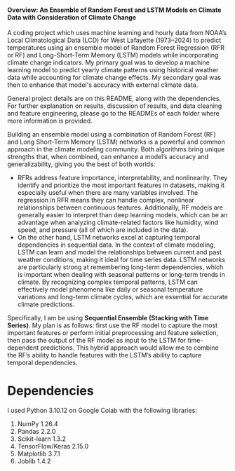 #### Overview: An Ensemble of Random Forest and LSTM Models on Climate Data with Consideration of Climate Change

A coding project which uses machine learning and hourly data from NOAA’s Local Climatological Data (LCD) for West Lafayette (1973–2024) to predict temperatures using an ensemble model of Random Forest Regression (RFR or RF) and Long-Short-Term Memory (LSTM) models while incorporating climate change indicators. My primary goal was to develop a machine learning model to predict yearly climate patterns using historical weather data while accounting for climate change effects. My secondary goal was then to enhance that model's accuracy with external climate data. 

General project details are on this README, along with the dependencies. For further explanation on results, discussion of results, and data cleaning and feature engineering, please go to the READMEs of each folder where more information is provided.

Building an ensemble model using a combination of Random Forest (RF) and Long Short-Term Memory (LSTM) networks is a powerful and common approach in the climate modeling community. Both algorithms bring unique strengths that, when combined, can enhance a model’s accuracy and generalizability, giving you the best of both worlds:
- RFRs address feature importance, interpretability, and nonlinearity. They identify and prioritize the most important features in datasets, making it especially useful when there are many variables involved. The regression in RFR means they can handle complex, nonlinear relationships between continuous features. Additionally, RF models are generally easier to interpret than deep learning models, which can be an advantage when analyzing climate-related factors like humidity, wind speed, and pressure (all of which are included in the data).
- On the other hand, LSTM networks excel at capturing temporal dependencies in sequential data. In the context of climate modeling, LSTM can learn and model the relationships between current and past weather conditions, making it ideal for time series data. LSTM networks are particularly strong at remembering long-term dependencies, which is important when dealing with seasonal patterns or long-term trends in climate. By recognizing complex temporal patterns, LSTM can effectively model phenomena like daily or seasonal temperature variations and long-term climate cycles, which are essential for accurate climate predictions.

Specifically, I am be using **Sequential Ensemble (Stacking with Time Series)**. My plan is as follows: first use the RF model to capture the most important features or perform initial preprocessing and feature selection, then pass the output of the RF model as input to the LSTM for time-dependent predictions. This hybrid approach would allow me to combine the RF’s ability to handle features with the LSTM’s ability to capture temporal dependencies.

# Dependencies
I used Python 3.10.12 on Google Colab with the following libraries:
1) NumPy 1.26.4
2) Pandas 2.2.0
3) Scikit-learn 1.3.2
4) TensorFlow/Keras 2.15.0
5) Matplotlib 3.7.1
6) Joblib 1.4.2